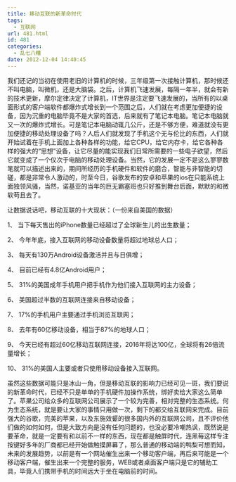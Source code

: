 ```yaml
---
title: 移动互联的新革命时代
tags:
  - 互联网
url: 481.html
id: 481
categories:
  - 乱七八糟
date: 2012-12-04 14:40:45
---
```

我们还记的当初在使用老旧的计算机的时候，三年级第一次接触计算机，那时候还不叫电脑，叫微机，还是大脑袋。之后，计算机飞速发展，每隔一年半，就会有新的技术更新，摩尔定律决定了计算机，IT世界是注定要飞速发展的，当所有的以桌面形式的客户端软件都爆炸式增长到一个范围之后，人们就在考虑更加便捷的设备，因为沉重的电脑毕竟不是大家的首选，后来就有了笔记本电脑。笔记本电脑就又一次的爆炸式增长。可是笔记本电脑动辄几公斤，还是不够方便，难道就没有更加便捷的移动处理设备了吗？人后人们就发现了手机这个无与伦比的东西，人们就开始试着在手机上面加上各种各样的功能，给它CPU，给它内存卡，给它各种各样的强大的“思想”设备，让它尽量的能实现我们日常所需要的一些电子欲望，然后它就变成了一个仅次于电脑的移动处理设备。当然，它的发展一定不是这么寥寥数笔就可以描述出来的，期间所经历的手机硬件和软件的磨合，智能与非智能的切磋，都是非常令人激动的，时至今日，谷歌发布的安卓和苹果的ios在只能系统上面独领风骚，当然，诺基亚的当年的巨无霸塞班也只好推到舞台后面，默默的和微软苟且去了。

让数据说话吧，移动互联的十大现状：（一份来自美国的数据）

1、 当下每天售出的iPhone数量已经超过了全球新生儿的出生数量；

2、 今年年底，接入互联网的移动设备数量将超过地球总人口；

3、 每天有130万Android设备激活并且与日俱增；

4、 目前已经有4.8亿Android用户；

5、 31%的美国成年手机用户把手机作为他们接入互联网的主力设备；

6、 美国超过半数的互联网连接来自移动设备；

7、 17%的手机用户主要通过手机浏览互联网；

8、 去年有60亿移动设备，相当于87%的地球人口；

9、 今天已经有超过60亿移动互联网连接，2016年将达100亿，全球将有26倍流量增长；

10、 31%的美国人主要或者只使用移动设备接入互联网。

虽然这些数据可能只是冰山一角，但是移动互联的影响力已经可见一斑，我们要说的新革命时代，已经不只是单单的手机硬件加操作系统，绑好卖给大家这么简单了。苹果公司给众多的互联网公司展示了一个较为完善，相对完整的生态系统。何为生态系统，就是要让大家的事情只用做一次，剩下的都交给互联网来完成。目前强大的谷歌，完美的苹果，以及东施效颦的很多国内外的互联网公司，且不评价他们做的如何如何，但是大致方向是没有任何问题的，也没必要冷嘲热讽，既然说是要革命，就是一定要有和以前不一样的东西，现在都是触屏时代，连黑莓这样专注按键好多年的厂商都已经开始做触摸屏幕了，那么普通的移动端的鸭梨可想而知，未来的发展趋势，以前是有一个网站催生出来一个移动客户端，再后来可能是一个移动客户端，催生出来一个完整的服务，WEB或者桌面客户端只是它的辅助工具，毕竟人们携带手机的时间远大于坐在电脑前的时间。
